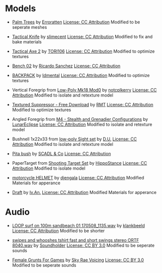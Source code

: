 # Models

- [Palm Trees](https://sketchfab.com/3d-models/palm-trees-55690379305145488e20afb05fc687e6) by [Erroratten](https://sketchfab.com/erroratten) [License: CC Attribution](https://creativecommons.org/licenses/by/4.0/) Modified to be seperate meshes

- [Tactical Knife](https://sketchfab.com/3d-models/tactical-knife-db381f4766cf453aa9b80822b0b95361) by [slimecent](https://sketchfab.com/slimecent) [License: CC Attribution](https://creativecommons.org/licenses/by/4.0/) Modified to fix and bake materials

- [Tactical Axe 2](https://sketchfab.com/3d-models/tactical-axe2-e4fa55bab1d1433aaa8e8f563fd7ac05) by [TORI106](https://sketchfab.com/TORI106) [License: CC Attribution](https://creativecommons.org/licenses/by/4.0/) Modified to optimize textures

- [Bench 02](https://sketchfab.com/3d-models/bench-02-0fc91c47c6b04717bb4400c247de573e) by [Ricardo Sanchez](https://sketchfab.com/380660711785) [License: CC Attribution](https://creativecommons.org/licenses/by/4.0/)

- [BACKPACK](https://sketchfab.com/3d-models/backpack-9ccadc2945c34826a0ce1c37de13675e) by [Idmental](https://sketchfab.com/idmental.id) [License: CC Attribution](https://creativecommons.org/licenses/by/4.0/) Modified to optimize textures

- Vertical Foregrip from [Low-Poly Mk18 Mod0](https://sketchfab.com/3d-models/backpack-9ccadc2945c34826a0ce1c37de13675e) by [notcplkerry](https://sketchfab.com/notcplkerry) [License: CC Attribution](https://creativecommons.org/licenses/by/4.0/) Modified to isolate and retexture model

- [Textured Suppressor - Free Download](https://sketchfab.com/3d-models/textured-suppressor-free-download-d176b5b1b03f4a78983698c6f7675023) by [RMT](https://sketchfab.com/rmt) [License: CC Attribution](https://creativecommons.org/licenses/by/4.0/) Modified to optimize textures

- Angled Foregrip from [M4 - Stealth and Grenadier Configurations](https://sketchfab.com/3d-models/m4-stealth-and-grenadier-configurations-e530c3225f094a04ba33273c6ebb3d1c) by [LunarEclipse](https://sketchfab.com/e.hackett.03) [License: CC Attribution](https://creativecommons.org/licenses/by/4.0/) Modified to isolate and retexture model

- Bushnell 1x22x33 from [low-poly Sight set](https://sketchfab.com/3d-models/low-poly-sight-set-2cdf0f52f1254ad3bc387bbd7e8d6223) by [D.U.](https://sketchfab.com/D.U.) [License: CC Attribution](https://creativecommons.org/licenses/by/4.0/) Modified to isolate and retexture model

- [Pita bush](https://sketchfab.com/3d-models/pita-bush-f2313748d4a54c11af3eba587dd3a703) by [SCADL & Co](https://sketchfab.com/scadl) [License: CC Attribution](https://creativecommons.org/licenses/by/4.0/)

- PaperTarget from [Shooting Target Set](https://sketchfab.com/3d-models/shooting-target-set-ba8282fc05e044a187f556ef14c3ee26) by [HippoStance](https://sketchfab.com/hippostance) [License: CC Attribution](https://creativecommons.org/licenses/by/4.0/) Modified to isolate model

- [motorcycle HELMET](https://sketchfab.com/3d-models/motorcycle-helmet-1d489db9cdc24161a7537926a20bb17b) by [djengala](https://sketchfab.com/djengala) [License: CC Attribution](https://creativecommons.org/licenses/by/4.0/) Modified Materials for apperance

- [Draft](https://sketchfab.com/3d-models/draft-12e6d0ea1da049afaf3fee3c517ed64d) by [Iv.An.](https://sketchfab.com/iv.an) [License: CC Attribution](https://creativecommons.org/licenses/by/4.0/) Modified Materials for apperance

# Audio

- [LOOP surf on 100m sandbeach 01 170508_1135.wav](https://freesound.org/people/klankbeeld/sounds/392886/) by [klankbeeld](https://freesound.org/people/klankbeeld/) [License: CC Attribution](https://creativecommons.org/licenses/by/4.0/) Modified to be shorter

- [swipes and whooshes tshirt fast and short swings stereo ORTF 8040.wav](https://freesound.org/people/Soundholder/sounds/425856/) by [Soundholder](https://freesound.org/people/Soundholder/) [License: CC BY 3.0](https://creativecommons.org/licenses/by/3.0/) Modified to be seperate sounds

- [Female Grunts For Games](https://freesound.org/people/SkyRaeVoicing/sounds/368843/) by [Sky Rae Voicing](https://freesound.org/people/SkyRaeVoicing/) [License: CC BY 3.0](https://creativecommons.org/licenses/by/3.0/) Modified to be seperate sounds
